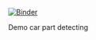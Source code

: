 [![Binder](https://mybinder.org/badge_logo.svg)](https://mybinder.org/v2/gh/vumichien/car-part-demo/HEAD?urlpath=%2Fvoila%2Frender%2Fcar-part-detection-demo.ipynb)


Demo car part detecting
